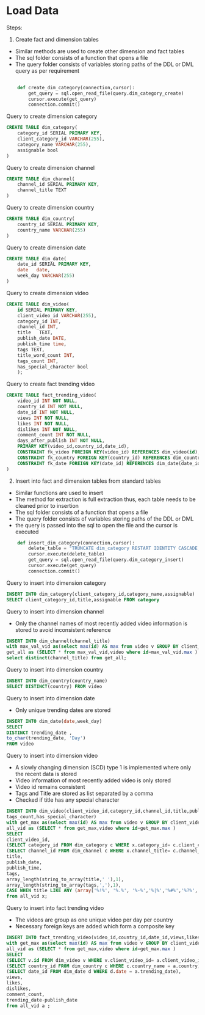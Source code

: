 # Load Data
 
Steps:
1. Create fact and dimension tables

* Similar methods are used to create other dimension and fact tables
* The sql folder consists of a function that opens a file 
* The query folder consists of variables storing paths of the DDL or DML query as per requirement
~~~python
    
    def create_dim_category(connection,cursor):
        get_query = sql.open_read_file(query.dim_category_create)
        cursor.execute(get_query)
        connection.commit()
~~~

Query to create dimension category
~~~sql
CREATE TABLE dim_category(
    category_id SERIAL PRIMARY KEY,
    client_category_id VARCHAR(255),
    category_name VARCHAR(255),
    assignable bool
)
~~~
Query to create dimension channel
~~~sql
CREATE TABLE dim_channel(
    channel_id SERIAL PRIMARY KEY,
    channel_title TEXT
)
~~~
Query to create dimension country
~~~sql
CREATE TABLE dim_country(
    country_id SERIAL PRIMARY KEY,
    country_name VARCHAR(255)
)
~~~
Query to create dimension date
~~~sql
CREATE TABLE dim_date(
    date_id SERIAL PRIMARY KEY,
    date   date,
    week_day VARCHAR(255)
)
~~~
Query to create dimension video
~~~sql
CREATE TABLE dim_video(
    id SERIAL PRIMARY KEY,
	client_video_id	VARCHAR(255),
	category_id INT,
	channel_id INT,
	title	TEXT,
	publish_date DATE,
	publish_time time,
	tags TEXT,
    title_word_count INT,
    tags_count INT,
    has_special_character bool
	);
~~~
Query to create fact trending video 
~~~sql
CREATE TABLE fact_trending_video(
    video_id INT NOT NULL,
    country_id INT NOT NULL,
    date_id INT NOT NULL,
    views INT NOT NULL,
    likes INT NOT NULL,
    dislikes INT NOT NULL,
    comment_count INT NOT NULL,
    days_after_publish INT NOT NULL,
    PRIMARY KEY(video_id,country_id,date_id),
    CONSTRAINT fk_video FOREIGN KEY(video_id) REFERENCES dim_video(id),
    CONSTRAINT fk_country FOREIGN KEY(country_id) REFERENCES dim_country(country_id),
    CONSTRAINT fk_date FOREIGN KEY(date_id) REFERENCES dim_date(date_id)
)
~~~

2. Insert into fact and dimension tables from standard tables

* Similar functions are used to insert 
* The method for extraction is full extraction thus, each table 
  needs to be cleaned prior to insertion
* The sql folder consists of a function that opens a file 
* The query folder consists of variables storing paths of the DDL or DML
* the query is passed into the sql to open the file and the cursor is executed
~~~python 
    def insert_dim_category(connection,cursor):
        delete_table = "TRUNCATE dim_category RESTART IDENTITY CASCADE;"
        cursor.execute(delete_table)
        get_query = sql.open_read_file(query.dim_category_insert)
        cursor.execute(get_query)
        connection.commit()
~~~
Query to insert into dimension category
~~~sql
INSERT INTO dim_category(client_category_id,category_name,assignable)
SELECT client_category_id,title,assignable FROM category
~~~
Query to insert into dimension channel
* Only the channel names of most recently added video information is stored to avoid inconsistent reference
~~~sql
INSERT INTO dim_channel(channel_title)
with max_val_vid as(select max(id) AS max from video v GROUP BY client_video_id),
get_all as (SELECT * from max_val_vid,video where id=max_val_vid.max )
select distinct(channel_title) from get_all;
~~~
Query to insert into dimension country
~~~sql
INSERT INTO dim_country(country_name)
SELECT DISTINCT(country) FROM video
~~~
Query to insert into dimension date
* Only unique trending dates are stored
~~~sql
INSERT INTO dim_date(date,week_day)
SELECT
DISTINCT trending_date ,
to_char(trending_date, 'Day')
FROM video
~~~
Query to insert into dimension video
* A slowly changing dimension (SCD) type 1 is implemented where only the recent data is stored
* Video information of most recently added video is only stored
* Video id remains consistent
* Tags and Title are stored as list separated by a comma
* Checked if title has any special character
~~~sql
INSERT INTO dim_video(client_video_id,category_id,channel_id,title,publish_date,publish_time,tags,title_word_count,
tags_count,has_special_character)
with get_max as(select max(id) AS max from video v GROUP BY client_video_id),
all_vid as (SELECT * from get_max,video where id=get_max.max )
SELECT
client_video_id,
(SELECT category_id FROM dim_category c WHERE x.category_id= c.client_category_id),
(SELECT channel_id FROM dim_channel c WHERE x.channel_title= c.channel_title),
title,
publish_date,
publish_time,
tags,
array_length(string_to_array(title,' '),1),
array_length(string_to_array(tags,','),1),
CASE WHEN title LIKE ANY (array['%!%', '%.%', '%-%','%|%','%#%','%?%','%,%']) THEN true ELSE false END
from all_vid x;
~~~
Query to insert into fact trending video
* The videos are group as one unique video per day per country
* Necessary foreign keys are added which form a composite key
~~~sql
INSERT INTO fact_trending_video(video_id,country_id,date_id,views,likes,dislikes,comment_count,days_after_publish)
with get_max as(select max(id) AS max from video v GROUP BY client_video_id,country,trending_date),
all_vid as (SELECT * from get_max,video where id=get_max.max )
SELECT
(SELECT v.id FROM dim_video v WHERE v.client_video_id= a.client_video_id),
(SELECT country_id FROM dim_country c WHERE c.country_name = a.country),
(SELECT date_id FROM dim_date d WHERE d.date = a.trending_date),
views,
likes,
dislikes,
comment_count,
trending_date-publish_date
from all_vid a ;
~~~